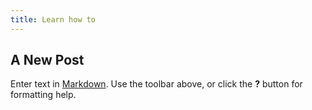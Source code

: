```yaml
---
title: Learn how to
---
```

## A New Post

Enter text in [Markdown](http://daringfireball.net/projects/markdown/). Use the toolbar above, or click the **?** button for formatting help.

